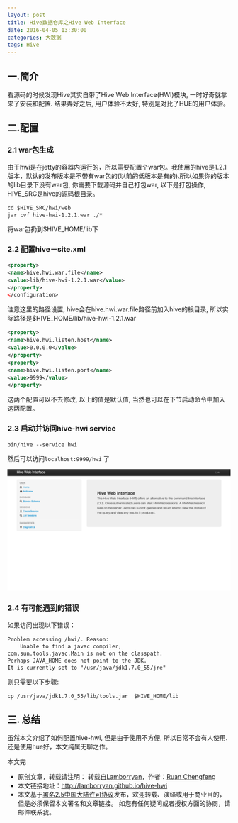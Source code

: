 ```yaml
---
layout: post
title: Hive数据仓库之Hive Web Interface
date: 2016-04-05 13:30:00
categories: 大数据
tags: Hive
---
```


## 一.简介

看源码的时候发现Hive其实自带了Hive Web Interface(HWI)模块, 一时好奇就拿来了安装和配置. 结果弄好之后, 用户体验不太好, 特别是对比了HUE的用户体验。

## 二.配置

### 2.1 war包生成

由于hwi是在jetty的容器内运行的，所以需要配置个war包。我使用的hive是1.2.1版本，默认的发布版本是不带有war包的(以前的低版本是有的).所以如果你的版本的lib目录下没有war包, 你需要下载源码并自己打包war, 以下是打包操作, HIVE_SRC是hive的源码根目录。
``` shell
cd $HIVE_SRC/hwi/web
jar cvf hive-hwi-1.2.1.war ./*
```
将war包扔到$HIVE_HOME/lib下

### 2.2 配置hive－site.xml

```xml
<property>
<name>hive.hwi.war.file</name>
<value>lib/hive-hwi-1.2.1.war</value>
</property>
</configuration>
```
注意这里的路径设置, hive会在hive.hwi.war.file路径前加入hive的根目录, 所以实际路径是$HIVE_HOME/lib/hive-hwi-1.2.1.war

```xml
<property>
<name>hive.hwi.listen.host</name>
<value>0.0.0.0</value>
</property>
<property>
<name>hive.hwi.listen.port</name>
<value>9999</value>
</property>
```

这两个配置可以不去修改, 以上的值是默认值, 当然也可以在下节启动命令中加入这两配置。

### 2.3 启动并访问hive-hwi service

```shell
bin/hive --service hwi
```

然后可以访问```localhost:9999/hwi``` 了

![img](../image/hive-hwi.png)

### 2.4 有可能遇到的错误

如果访问出现以下错误：

``` shell
Problem accessing /hwi/. Reason:
    Unable to find a javac compiler;
com.sun.tools.javac.Main is not on the classpath.
Perhaps JAVA_HOME does not point to the JDK.
It is currently set to "/usr/java/jdk1.7.0_55/jre"
```

则只需要以下步骤:

```shell
cp /usr/java/jdk1.7.0_55/lib/tools.jar  $HIVE_HOME/lib
```

## 三. 总结

虽然本文介绍了如何配置hive-hwi, 但是由于使用不方便, 所以日常不会有人使用. 还是使用hue好，本文纯属无聊之作。

本文完

* 原创文章，转载请注明： 转载自[Lamborryan](<lamborryan.github.io>)，作者：[Ruan Chengfeng](<http://lamborryan.github.io/about/>)
* 本文链接地址：http://lamborryan.github.io/hive-hwi
* 本文基于[署名2.5中国大陆许可协议](<http://creativecommons.org/licenses/by/2.5/cn/>)发布，欢迎转载、演绎或用于商业目的，但是必须保留本文署名和文章链接。 如您有任何疑问或者授权方面的协商，请邮件联系我。
